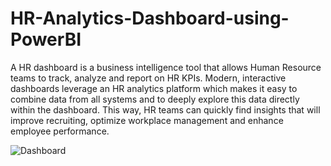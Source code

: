# HR-Analytics-Dashboard-using-PowerBI

A HR dashboard is a business intelligence tool that allows Human Resource teams to track, analyze and report on HR KPIs. Modern, interactive dashboards leverage an HR analytics platform which makes it easy to combine data from all systems and to deeply explore this data directly within the dashboard. This way, HR teams can quickly find insights that will improve recruiting, optimize workplace management and enhance employee performance.

![Dashboard](https://github.com/rishikeshm123/HR-Analytics-Dashboard-using-PowerBI/assets/105847924/538e86ce-3b2c-4ba6-8e81-d1baf40220ba)
